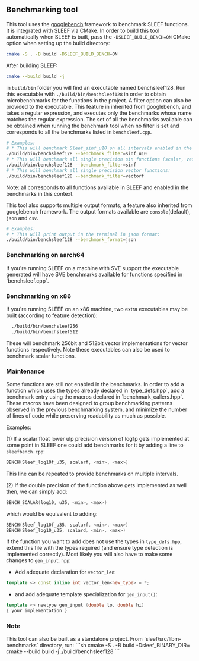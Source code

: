 <h2 id="benchmark">Benchmarking tool</h2>

This tool uses the [googlebench](https://github.com/google/benchmark) framework to benchmark SLEEF
functions.
It is integrated with SLEEF via CMake.
In order to build this tool automatically when SLEEF is
built, pass the `-DSLEEF_BUILD_BENCH=ON` CMake option when
setting up the build directory:
```sh
cmake -S . -B build -DSLEEF_BUILD_BENCH=ON
```
After building SLEEF:
```sh
cmake --build build -j
```
in `build/bin` folder you will find an executable named
benchsleef128.
Run this executable with `./build/bin/benchsleef128` in
order to obtain microbenchmarks for the functions in the project.
A filter option can also be provided to the executable.
This feature in inherited from googlebench, and takes
a regular expression, and executes only the benchmarks
whose name matches the regular expression.
The set of all the benchmarks available can be obtained
when running the benchmark tool when no filter is set
and corresponds to all the benchmarks listed in
`benchsleef.cpp`.
```sh
# Examples:
# * This will benchmark Sleef_sinf_u10 on all intervals enabled in the tool.
./build/bin/benchsleef128 --benchmark_filter=sinf_u10
# * This will benchmark all single precision sin functions (scalar, vector and sve if available):
./build/bin/benchsleef128 --benchmark_filter=sinf
# * This will benchmark all single precision vector functions:
./build/bin/benchsleef128 --benchmark_filter=vectorf
```
Note: all corresponds to all functions available in SLEEF and enabled in the benchmarks in this context.

This tool also supports multiple output formats, a feature
also inherited from googlebench framework.
The output formats available are `console`(default), `json` and `csv`.
```sh
# Examples:
# * This will print output in the terminal in json format:
./build/bin/benchsleef128 --benchmark_format=json
```

<h3 id="benchmark">Benchmarking on aarch64</h3>
If you're running SLEEF on a machine with SVE support the executable generated will have SVE benchmarks
available for functions specified in `benchsleef.cpp`.
<h3 id="benchmark">Benchmarking on x86</h3>
If you're running SLEEF on an x86 machine, two extra
executables may be built (according to feature detection):

```sh
  ./build/bin/benchsleef256
  ./build/bin/benchsleef512
```

These will benchmark 256bit and 512bit vector implementations
for vector functions respectively.
Note these executables can also be used to benchmark scalar
functions.

<h3 id="benchmark">Maintenance</h3>
Some functions are still not enabled in the benchmarks.
In order to add a function which uses the types already
declared in `type_defs.hpp`, add a benchmark entry using
the macros declared in `benchmark_callers.hpp`.
These macros have been designed to group benchmarking
patterns observed in the previous benchmarking system,
and minimize the number of lines of code while preserving
readability as much as possible.

Examples:

(1) If a scalar float lower ulp precision version of
log1p gets implemented at some point in SLEEF one could
add benchmarks for it by adding a line to `sleefbench.cpp`:
```cpp
BENCH(Sleef_log10f_u35, scalarf, <min>, <max>)
```
This line can be repeated to provide benchmarks on
multiple intervals.

(2) If the double precision of the function above gets
implemented as well then, we can simply add:
```cpp
BENCH_SCALAR(log10, u35, <min>, <max>)
```
which would be equivalent to adding:
```cpp
BENCH(Sleef_log10f_u35, scalarf, <min>, <max>)
BENCH(Sleef_log10_u35, scalard, <min>, <max>)
```
If the function you want to add does not use the types in
`type_defs.hpp`, extend this file with the types required
(and ensure type detection is implemented correctly).
Most likely you will also have to make some changes to
`gen_input.hpp`:
* Add adequate declaration for `vector_len`:
```cpp
template <> const inline int vector_len<new_type> = *;
```
* and add adequate template specialization for `gen_input()`:
```cpp
template <> newtype gen_input (double lo, double hi)
{ your implementation }
```
<h3 id="benchmark">Note</h3>
This tool can also be built as a standalone project.
From `sleef/src/libm-benchmarks` directory, run:
```sh
cmake -S . -B build -Dsleef_BINARY_DIR=<build_dir>
cmake --build build -j
./build/benchsleef128
```
